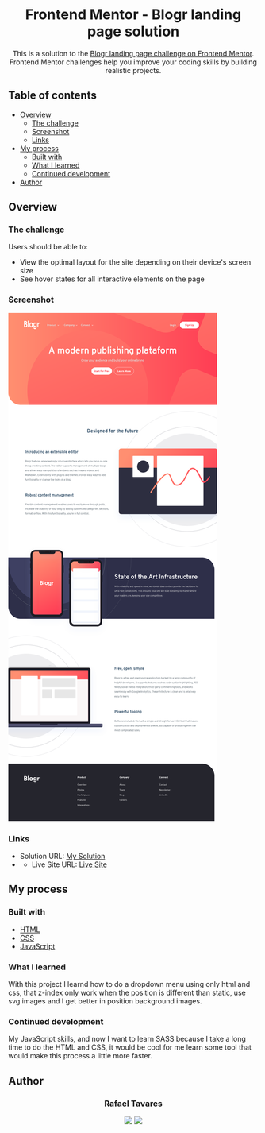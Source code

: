 <h1 align="center">Frontend Mentor - Blogr landing page solution</h1>

<p align="center">
  This is a solution to the <a href="https://www.frontendmentor.io/challenges/blogr-landing-page-EX2RLAApP">Blogr landing page challenge on Frontend Mentor</a>. 
  Frontend Mentor challenges help you improve your coding skills by building realistic projects. 
</p>

## Table of contents

- [Overview](#overview)
  - [The challenge](#the-challenge)
  - [Screenshot](#screenshot)
  - [Links](#links)
- [My process](#my-process)
  - [Built with](#built-with)
  - [What I learned](#what-i-learned)
  - [Continued development](#continued-development)
- [Author](#author)


## Overview

### The challenge

Users should be able to:

- View the optimal layout for the site depending on their device's screen size
- See hover states for all interactive elements on the page

### Screenshot

<img alt="screenshot" title="screenshot" src="blogr-landing-page-main/assets/screenshot/screenshot.png"></img>

### Links

- Solution URL: [My Solution](https://www.frontendmentor.io/solutions/landing-page-responsive-made-with-html-css-and-javascript-u3ohhvorQ)
- - Live Site URL: [Live Site](https://blogr-landing-page-ivory.vercel.app/)


## My process

### Built with

- [HTML](https://html.com/)
- [CSS](https://www.w3.org/Style/CSS/Overview.en.html)
- [JavaScript](https://www.javascript.com/)

### What I learned

With this project I learnd how to do a dropdown menu using only html and css, that z-index only work when the position is different than static, use svg images and I get better in position background images.

### Continued development

My JavaScript skills, and now I want to learn SASS because I take a long time to do the HTML and CSS, it would be cool for me learn some tool that would make this process a little more faster.

## Author

<h3 align="center">Rafael Tavares</h3>
<p align="center">
 <a href="https://www.facebook.com/rafael.tavares.39904/"><img src="https://img.shields.io/badge/Facebook-1877F2?style=for-the-badge&logo=facebook&logoColor=white"></img></a>
 <a href="https://www.instagram.com/rafatavares03/"><img src="https://img.shields.io/badge/Instagram-%23E4405F.svg?style=for-the-badge&logo=Instagram&logoColor=white"></img></a>
</p>
